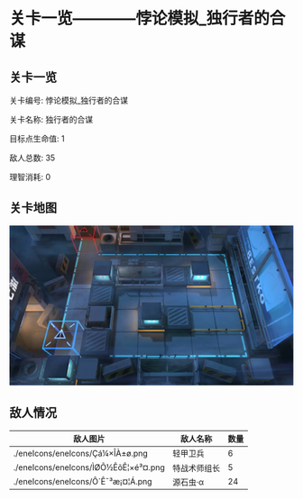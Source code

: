 # 关卡一览————悖论模拟_独行者的合谋


## 关卡一览

关卡编号: 悖论模拟_独行者的合谋

关卡名称: 独行者的合谋

目标点生命值: 1

敌人总数: 35

理智消耗: 0


## 关卡地图
![悖论模拟_独行者的合谋](./oprMap/悖论模拟_独行者的合谋.png)

## 敌人情况

| 敌人图片 | 敌人名称 | 数量  |
|---------|-----|-----|
| ./eneIcons/eneIcons/Çá¼×ÎÀ±ø.png| 轻甲卫兵  |   6  |
| ./eneIcons/eneIcons/ÌØÕ½ÊõÊ¦×é³¤.png| 特战术师组长  |   5  |
| ./eneIcons/eneIcons/Ô´Ê¯³æ¡¤¦Á.png| 源石虫·α  |   24  |
